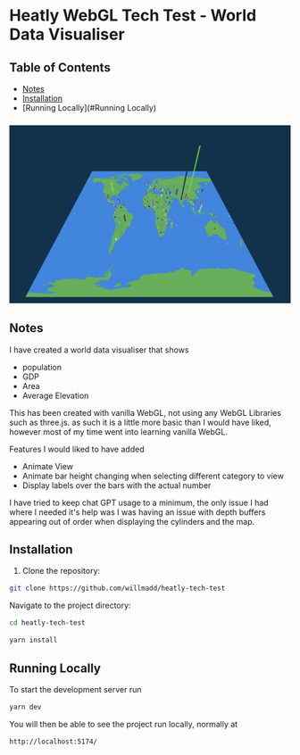 # Heatly WebGL Tech Test - World Data Visualiser

## Table of Contents

- [Notes](#notes)
- [Installation](#installation)
- [Running Locally](#Running Locally)

###

![alt text](/public/demo.png "Title")

## Notes

I have created a world data visualiser that shows

- population
- GDP
- Area
- Average Elevation

This has been created with vanilla WebGL, not using any WebGL Libraries such as three.js. as such it is a little more basic than I would have liked, however most of my time went into learning vanilla WebGL.

Features I would liked to have added

- Animate View
- Animate bar height changing when selecting different category to view
- Display labels over the bars with the actual number

I have tried to keep chat GPT usage to a minimum, the only issue I had where I needed it's help was I was having an issue with depth buffers appearing out of order when displaying the cylinders and the map.

## Installation

1. Clone the repository:

```bash
git clone https://github.com/willmadd/heatly-tech-test
```

Navigate to the project directory:

```bash
cd heatly-tech-test
```

```bash
yarn install
```

## Running Locally

To start the development server run

```bash
yarn dev
```

You will then be able to see the project run locally, normally at

```bash
http://localhost:5174/
```
